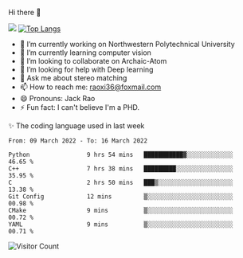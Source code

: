 Hi there 👋

![](https://github-readme-stats.vercel.app/api?username=Raohaocheng)
[![Top Langs](https://github-readme-stats.vercel.app/api/top-langs/?username=Raohaocheng&layout=compact)](https://github.com/anuraghazra/github-readme-stats)

- 🔭 I’m currently working on Northwestern Polytechnical University
- 🌱 I’m currently learning computer vision
- 👯 I’m looking to collaborate on Archaic-Atom
- 🤔 I’m looking for help with Deep learning
- 💬 Ask me about stereo matching
- 📫 How to reach me: raoxi36@foxmail.com
- 😄 Pronouns: Jack Rao
- ⚡ Fun fact: I can't believe I'm a PHD.

✨ The coding language used in last week
<!--START_SECTION:waka-->

```text
From: 09 March 2022 - To: 16 March 2022

Python                9 hrs 54 mins   ███████████▓░░░░░░░░░░░░░   46.65 %
C++                   7 hrs 38 mins   █████████░░░░░░░░░░░░░░░░   35.95 %
C                     2 hrs 50 mins   ███▒░░░░░░░░░░░░░░░░░░░░░   13.38 %
Git Config            12 mins         ▒░░░░░░░░░░░░░░░░░░░░░░░░   00.98 %
CMake                 9 mins          ▒░░░░░░░░░░░░░░░░░░░░░░░░   00.72 %
YAML                  9 mins          ▒░░░░░░░░░░░░░░░░░░░░░░░░   00.71 %
```

<!--END_SECTION:waka-->

![Visitor Count](https://profile-counter.glitch.me/Raohaocheng/count.svg)
